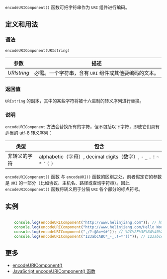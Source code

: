 `encodeURIComponent()` 函数可把字符串作为 `URI` 组件进行编码。

## 定义和用法

### 语法

`encodeURIComponent(URIstring)`

| 参数 | 描述 |
| --- | --- |
| _URIstring_ | 必需。一个字符串，含有 `URI` 组件或其他要编码的文本。 |

### 返回值

`URIstring` 的副本，其中的某些字符将被十六进制的转义序列进行替换。

### 说明

`encodeURIComponent` 方法会替换所有的字符，但不包括以下字符，即使它们具有适当的 utf-8 转义序列：

| 类型 | 包含 |
| --- | --- |
| 非转义的字符 | alphabetic（字母）, decimal digits（数字）, `-` `_` `.` `!` `~` `*` `'` `(` `)` |

`encodeURIComponent()` 函数 与 `encodeURI()` 函数的区别之处，前者假定它的参数是 `URI` 的一部分（比如协议、主机名、路径或查询字符串）。因此 `encodeURIComponent()` 函数将转义用于分隔 `URI` 各个部分的标点符号。

## 实例

```javascript

    console.log(encodeURIComponent("http://www.helinjiang.com")); // http%3A%2F%2Fwww.helinjiang.com
    console.log(encodeURIComponent("http://www.helinjiang.com/Hello World/")); // http%3A%2F%2Fwww.helinjiang.com%2FHello%20World%2F
    console.log(encodeURIComponent(",/?:@&=+$#")); // %2C%2F%3F%3A%40%26%3D%2B%24%23
    console.log(encodeURIComponent("123abcABC*_-_.!~*'()")); // 123abcABC*_-_.!~*'(),数字字母,以及部分标点符号不会被编码。

```

## 更多

*   [encodeURIComponent()](https://developer.mozilla.org/zh-CN/docs/Web/JavaScript/Reference/Global_Objects/encodeURIComponent)
*   [JavaScript encodeURIComponent() 函数](http://www.w3school.com.cn/jsref/jsref_encodeURIComponent.asp)